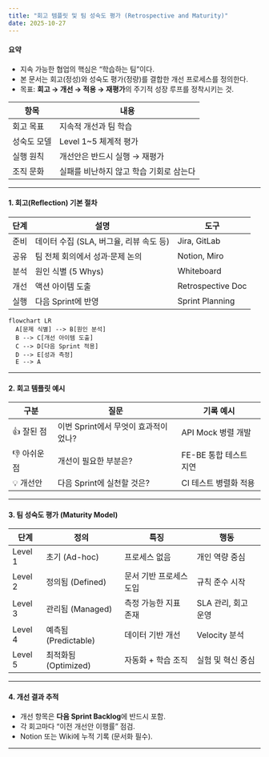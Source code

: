 ```yaml
---
title: "회고 템플릿 및 팀 성숙도 평가 (Retrospective and Maturity)"
date: 2025-10-27
---
```


#### 요약
- 지속 가능한 협업의 핵심은 “학습하는 팀”이다.  
- 본 문서는 회고(정성)와 성숙도 평가(정량)를 결합한 개선 프로세스를 정의한다.  
- 목표: **회고 → 개선 → 적용 → 재평가**의 주기적 성장 루프를 정착시키는 것.

| 항목     | 내용                     |
| ------ | ---------------------- |
| 회고 목표  | 지속적 개선과 팀 학습           |
| 성숙도 모델 | Level 1~5 체계적 평가       |
| 실행 원칙  | 개선안은 반드시 실행 → 재평가      |
| 조직 문화  | 실패를 비난하지 않고 학습 기회로 삼는다 |

---

#### 1. 회고(Reflection) 기본 절차

| 단계 | 설명 | 도구 |
|------|------|------|
| 준비 | 데이터 수집 (SLA, 버그율, 리뷰 속도 등) | Jira, GitLab |
| 공유 | 팀 전체 회의에서 성과·문제 논의 | Notion, Miro |
| 분석 | 원인 식별 (5 Whys) | Whiteboard |
| 개선 | 액션 아이템 도출 | Retrospective Doc |
| 실행 | 다음 Sprint에 반영 | Sprint Planning |

```mermaid
flowchart LR
  A[문제 식별] --> B[원인 분석]
  B --> C[개선 아이템 도출]
  C --> D[다음 Sprint 적용]
  D --> E[성과 측정]
  E --> A
```

---

#### 2. 회고 템플릿 예시

| 구분       | 질문                      | 기록 예시           |
| -------- | ----------------------- | --------------- |
| 👍 잘된 점  | 이번 Sprint에서 무엇이 효과적이었나? | API Mock 병렬 개발  |
| 👎 아쉬운 점 | 개선이 필요한 부분은?            | FE-BE 통합 테스트 지연 |
| 💡 개선안   | 다음 Sprint에 실천할 것은?      | CI 테스트 병렬화 적용   |

---

#### 3. 팀 성숙도 평가 (Maturity Model)

| 단계      | 정의                | 특징            | 행동            |
| ------- | ----------------- | ------------- | ------------- |
| Level 1 | 초기 (Ad-hoc)       | 프로세스 없음       | 개인 역량 중심      |
| Level 2 | 정의됨 (Defined)     | 문서 기반 프로세스 도입 | 규칙 준수 시작      |
| Level 3 | 관리됨 (Managed)     | 측정 가능한 지표 존재  | SLA 관리, 회고 운영 |
| Level 4 | 예측됨 (Predictable) | 데이터 기반 개선     | Velocity 분석   |
| Level 5 | 최적화됨 (Optimized)  | 자동화 + 학습 조직   | 실험 및 혁신 중심    |

---

#### 4. 개선 결과 추적

* 개선 항목은 **다음 Sprint Backlog**에 반드시 포함.
* 각 회고마다 “이전 개선안 이행률” 점검.
* Notion 또는 Wiki에 누적 기록 (문서화 필수).

---
